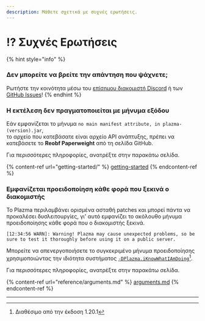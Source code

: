 ```yaml
---
description: Μάθετε σχετικά με συχνές ερωτήσεις.
---
```


# ⁉️ Συχνές Ερωτήσεις

{% hint style="info" %}

### Δεν μπορείτε να βρείτε την απάντηση που ψάχνετε;

Ρωτήστε την κοινότητα μέσω του [επίσημου διακομιστή Discord](https://discord.gg/MmfC52K8A8) ή των [GitHub Issues](https://github.com/PlazmaMC/PlazmaBukkit/issues)!
{% endhint %}

### Η εκτέλεση δεν πραγματοποιείται με μήνυμα εξόδου

Εάν εμφανίζεται το μήνυμα `no main manifest attribute, in plazma-(version).jar`,\
το αρχείο που κατεβάσατε είναι αρχείο API ανάπτυξης, πρέπει να κατεβάσετε το **Reobf Paperweight** από τη σελίδα GitHub.

Για περισσότερες πληροφορίες, ανατρέξτε στην παρακάτω σελίδα.

{% content-ref url="getting-started/" %}
[getting-started](getting-started#id-2)
{% endcontent-ref %}

### Εμφανίζεται προειδοποίηση κάθε φορά που ξεκινά ο διακομιστής

Το Plazma περιλαμβάνει ορισμένα ασταθή patches και μπορεί πάντα να προκαλέσει δυσλειτουργίες, γι' αυτό εμφανίζει το ακόλουθο μήνυμα προειδοποίησης κάθε φορά που ο διακομιστής ξεκινά.

```log
[12:34:56 WARN]: Warning! Plazma may cause unexpected problems, so be sure to test it thoroughly before using it on a public server.
```

Μπορείτε να απενεργοποιήσετε το συγκεκριμένο μήνυμα προειδοποίησης χρησιμοποιώντας την ιδιότητα συστήματος [`-DPlazma.iKnowWhatIAmDoing`](#user-content-fn-1)[^1].

Για περισσότερες πληροφορίες, ανατρέξτε στην παρακάτω σελίδα.

{% content-ref url="reference/arguments.md" %}
[arguments.md](reference/arguments.md#plazma.iknowwhatiamdoing)
{% endcontent-ref %}

***

[^1]: Διαθέσιμο από την έκδοση 1.20.1
